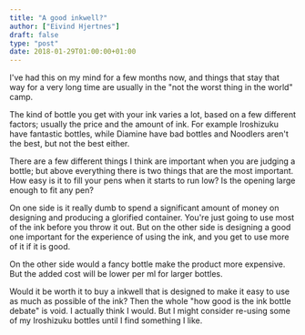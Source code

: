 ```yaml
---
title: "A good inkwell?"
author: ["Eivind Hjertnes"]
draft: false
type: "post"
date: 2018-01-29T01:00:00+01:00
---
```


I've had this on my mind for a few months now, and things that stay that
way for a very long time are usually in the "not the worst thing in the
world" camp.

The kind of bottle you get with your ink varies a lot, based on a few
different factors; usually the price and the amount of ink. For example
Iroshizuku have fantastic bottles, while Diamine have bad bottles and
Noodlers aren't the best, but not the best either.

There are a few different things I think are important when you are
judging a bottle; but above everything there is two things that are the
most important. How easy is it to fill your pens when it starts to run
low? Is the opening large enough to fit any pen?

On one side is it really dumb to spend a significant amount of money on
designing and producing a glorified container. You're just going to use
most of the ink before you throw it out. But on the other side is
designing a good one important for the experience of using the ink, and
you get to use more of it if it is good.

On the other side would a fancy bottle make the product more expensive.
But the added cost will be lower per ml for larger bottles.

Would it be worth it to buy a inkwell that is designed to make it easy
to use as much as possible of the ink? Then the whole "how good is the
ink bottle debate" is void. I actually think I would. But I might
consider re-using some of my Iroshizuku bottles until I find something I
like.

